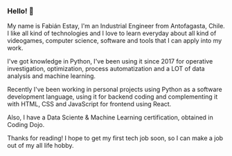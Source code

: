 ### Hello! 👋

My name is Fabián Estay, I'm an Industrial Engineer from Antofagasta, Chile.
I like all kind of technologies and I love to learn everyday about all kind of videogames, computer science, software and tools that I can apply into my work.

I've got knowledge in Python, I've been using it since 2017 for operative investigation, optimization, process automatization and a LOT of data analysis and machine learning.

Recently I've been working in personal projects using Python as a software development language, using it for backend coding and complementing it with HTML, CSS and JavaScript for frontend using React.

Also, I have a Data Sciente & Machine Learning certification, obtained in Coding Dojo.

Thanks for reading! I hope to get my first tech job soon, so I can make a job out of my all life hobby.

<!--
**fabianestayt/fabianestayt** is a ✨ _special_ ✨ repository because its `README.md` (this file) appears on your GitHub profile.

Here are some ideas to get you started:

- 🔭 I’m currently working on ...
- 🌱 I’m currently learning ...
- 👯 I’m looking to collaborate on ...
- 🤔 I’m looking for help with ...
- 💬 Ask me about ...
- 📫 How to reach me: ...
- 😄 Pronouns: ...
- ⚡ Fun fact: ...
-->
